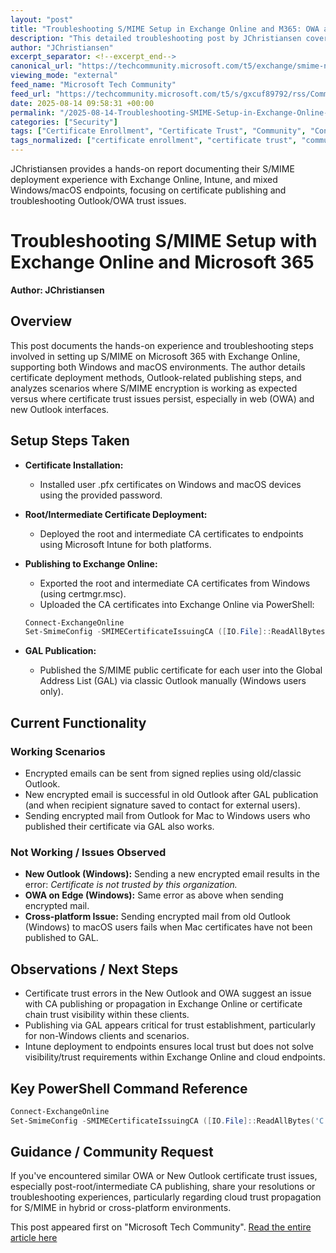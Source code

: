 ```yaml
---
layout: "post"
title: "Troubleshooting S/MIME Setup in Exchange Online and M365: OWA and Outlook Certificate Issues"
description: "This detailed troubleshooting post by JChristiansen covers challenges encountered during the deployment and configuration of S/MIME on Microsoft 365 Exchange Online, specifically addressing cross-platform certificate publishing and related errors in Outlook (Windows and Mac) as well as OWA. It outlines steps taken for certificate enrollment, Intune deployment, Exchange Online configuration, and current working scenarios, along with cases where certificate trust errors block encrypted email functionality."
author: "JChristiansen"
excerpt_separator: <!--excerpt_end-->
canonical_url: "https://techcommunity.microsoft.com/t5/exchange/smime-not-working-in-owa/m-p/4443230#M16650"
viewing_mode: "external"
feed_name: "Microsoft Tech Community"
feed_url: "https://techcommunity.microsoft.com/t5/s/gxcuf89792/rss/Community"
date: 2025-08-14 09:58:31 +00:00
permalink: "/2025-08-14-Troubleshooting-SMIME-Setup-in-Exchange-Online-and-M365-OWA-and-Outlook-Certificate-Issues.html"
categories: ["Security"]
tags: ["Certificate Enrollment", "Certificate Trust", "Community", "Connect ExchangeOnline", "Email Security", "Encryption", "Exchange Online", "GAL", "Intermediate Certificate", "Intune", "Macos", "Microsoft 365", "Outlook", "OWA", "PowerShell", "Root Certificate", "S/MIME", "Security", "SMIMECertificateIssuingCA", "Windows"]
tags_normalized: ["certificate enrollment", "certificate trust", "community", "connect exchangeonline", "email security", "encryption", "exchange online", "gal", "intermediate certificate", "intune", "macos", "microsoft 365", "outlook", "owa", "powershell", "root certificate", "sslashmime", "security", "smimecertificateissuingca", "windows"]
---
```


JChristiansen provides a hands-on report documenting their S/MIME deployment experience with Exchange Online, Intune, and mixed Windows/macOS endpoints, focusing on certificate publishing and troubleshooting Outlook/OWA trust issues.<!--excerpt_end-->

# Troubleshooting S/MIME Setup with Exchange Online and Microsoft 365

**Author: JChristiansen**

## Overview

This post documents the hands-on experience and troubleshooting steps involved in setting up S/MIME on Microsoft 365 with Exchange Online, supporting both Windows and macOS environments. The author details certificate deployment methods, Outlook-related publishing steps, and analyzes scenarios where S/MIME encryption is working as expected versus where certificate trust issues persist, especially in web (OWA) and new Outlook interfaces.

## Setup Steps Taken

- **Certificate Installation:**
    - Installed user .pfx certificates on Windows and macOS devices using the provided password.
- **Root/Intermediate Certificate Deployment:**
    - Deployed the root and intermediate CA certificates to endpoints using Microsoft Intune for both platforms.
- **Publishing to Exchange Online:**
    - Exported the root and intermediate CA certificates from Windows (using certmgr.msc).
    - Uploaded the CA certificates into Exchange Online via PowerShell:

    ```powershell
    Connect-ExchangeOnline
    Set-SmimeConfig -SMIMECertificateIssuingCA ([IO.File]::ReadAllBytes('C:\Temp\certificate\_CA.sst'))
    ```

- **GAL Publication:**
    - Published the S/MIME public certificate for each user into the Global Address List (GAL) via classic Outlook manually (Windows users only).

## Current Functionality

### Working Scenarios

- Encrypted emails can be sent from signed replies using old/classic Outlook.
- New encrypted email is successful in old Outlook after GAL publication (and when recipient signature saved to contact for external users).
- Sending encrypted mail from Outlook for Mac to Windows users who published their certificate via GAL also works.

### Not Working / Issues Observed

- **New Outlook (Windows):** Sending a new encrypted email results in the error: *Certificate is not trusted by this organization.*
- **OWA on Edge (Windows):** Same error as above when sending encrypted mail.
- **Cross-platform Issue:** Sending encrypted mail from old Outlook (Windows) to macOS users fails when Mac certificates have not been published to GAL.

## Observations / Next Steps

- Certificate trust errors in the New Outlook and OWA suggest an issue with CA publishing or propagation in Exchange Online or certificate chain trust visibility within these clients.
- Publishing via GAL appears critical for trust establishment, particularly for non-Windows clients and scenarios.
- Intune deployment to endpoints ensures local trust but does not solve visibility/trust requirements within Exchange Online and cloud endpoints.

## Key PowerShell Command Reference

```powershell
Connect-ExchangeOnline
Set-SmimeConfig -SMIMECertificateIssuingCA ([IO.File]::ReadAllBytes('C:\Temp\certificate\_CA.sst'))
```

## Guidance / Community Request

If you've encountered similar OWA or New Outlook certificate trust issues, especially post-root/intermediate CA publishing, share your resolutions or troubleshooting experiences, particularly regarding cloud trust propagation for S/MIME in hybrid or cross-platform environments.

This post appeared first on "Microsoft Tech Community". [Read the entire article here](https://techcommunity.microsoft.com/t5/exchange/smime-not-working-in-owa/m-p/4443230#M16650)
